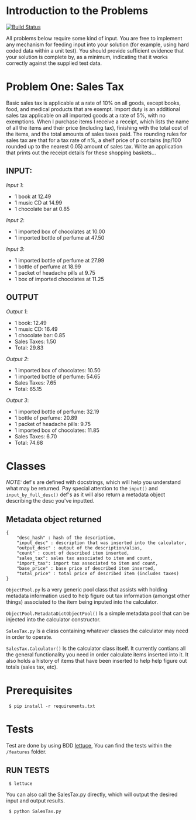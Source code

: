# Introduction to the Problems
[![Build Status](https://travis-ci.org/patweb99/sales-tax-exercise.svg?branch=develop)](https://travis-ci.org/patweb99/sales-tax-exercise)
 
All problems below require some kind of input. You are free to implement any
mechanism for feeding input into your solution (for example, using hard coded data
within a unit test). You should provide sufficient evidence that your solution is complete
by, as a minimum, indicating that it works correctly against the supplied test data.

# Problem One: Sales Tax

Basic sales tax is applicable at a rate of 10% on all goods, except books, food, and
medical products that are exempt. Import duty is an additional sales tax applicable on all
imported goods at a rate of 5%, with no exemptions.
When I purchase items I receive a receipt, which lists the name of all the items and their
price (including tax), finishing with the total cost of the items, and the total amounts of
sales taxes paid. The rounding rules for sales tax are that for a tax rate of n%, a shelf
price of p contains (np/100 rounded up to the nearest 0.05) amount of sales tax.
Write an application that prints out the receipt details for these shopping baskets...

## INPUT:

*Input 1*:
* 1 book at 12.49
* 1 music CD at 14.99
* 1 chocolate bar at 0.85

*Input 2*:
* 1 imported box of chocolates at 10.00
* 1 imported bottle of perfume at 47.50

*Input 3*:
* 1 imported bottle of perfume at 27.99
* 1 bottle of perfume at 18.99
* 1 packet of headache pills at 9.75
* 1 box of imported chocolates at 11.25

## OUTPUT

*Output 1*:
* 1 book: 12.49
* 1 music CD: 16.49
* 1 chocolate bar: 0.85
* Sales Taxes: 1.50
* Total: 29.83

*Output 2*:
* 1 imported box of chocolates: 10.50
* 1 imported bottle of perfume: 54.65
* Sales Taxes: 7.65
* Total: 65.15

*Output 3*:
* 1 imported bottle of perfume: 32.19
* 1 bottle of perfume: 20.89
* 1 packet of headache pills: 9.75
* 1 imported box of chocolates: 11.85
* Sales Taxes: 6.70
* Total: 74.68

# Classes

*NOTE:* def's are defined with docstrings, which will help you understand what may be returned.
Pay special attention to the `input()` and `input_by_full_desc()` def's as it will also return a metadata object describing
the desc you've inputted.

## Metadata object returned ##
```
{
    "desc_hash" : hash of the description,
    "input_desc" : description that was inserted into the calculator,
    "output_desc" : output of the description/alias,
    "count" : count of described item inserted,
    "sales_tax": sales tax associated to item and count,
    "import_tax": import tax associated to item and count,
    "base_price" : base price of described item inserted,
    "total_price" : total price of described item (includes taxes)
}
```

`ObjectPool.py`
Is a very generic pool class that assists with holding metadata information used to help
figure out tax information (amongst other things) associated to the item being inputed into the
calculator.

`ObjectPool.MetadataDictObjectPool()`
Is a simple metadata pool that can be injected into the calculator constructor.

`SalesTax.py`
Is a class containing whatever classes the calculator may need in order to operate.

`SalesTax.Calculator()`
Is the calculator class itself. It currently contians all the general functionality you need in order
calculate items inserted into it. It also holds a history of items that have been inserted to help help
figure out totals (sales tax, etc).

# Prerequisites
```
 $ pip install -r requirements.txt
```

# Tests
Test are done by using BDD [lettuce](http://lettuce.it), You can find the tests within the `/features` folder.

## RUN TESTS
```
 $ lettuce
```

You can also call the SalesTax.py directly, which will output the desired input and output results.
```
 $ python SalesTax.py
```
